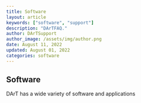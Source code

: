 ```yaml
---
title: Software
layout: article
keywords: ["software", "support"]
description: "DArTFAQ."
author: DArTSupport
author_image: /assets/img/author.png
date: August 11, 2022
updated: August 01, 2022
categories: software
---
```


## Software

DArT has a wide variety of software and applications
